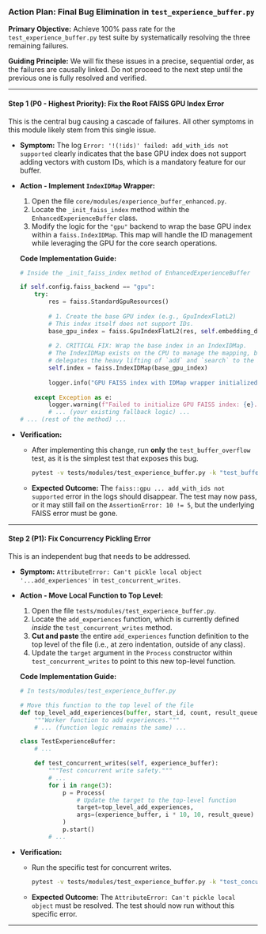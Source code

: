 ### **Action Plan: Final Bug Elimination in `test_experience_buffer.py`**

**Primary Objective:** Achieve 100% pass rate for the `test_experience_buffer.py` test suite by systematically resolving the three remaining failures.

**Guiding Principle:** We will fix these issues in a precise, sequential order, as the failures are causally linked. Do not proceed to the next step until the previous one is fully resolved and verified.

---

#### **Step 1 (P0 - Highest Priority): Fix the Root FAISS GPU Index Error**

This is the central bug causing a cascade of failures. All other symptoms in this module likely stem from this single issue.

*   **Symptom:** The log `Error: '!(!ids)' failed: add_with_ids not supported` clearly indicates that the base GPU index does not support adding vectors with custom IDs, which is a mandatory feature for our buffer.
*   **Action - Implement `IndexIDMap` Wrapper:**
    1.  Open the file `core/modules/experience_buffer_enhanced.py`.
    2.  Locate the `_init_faiss_index` method within the `EnhancedExperienceBuffer` class.
    3.  Modify the logic for the `"gpu"` backend to wrap the base GPU index within a `faiss.IndexIDMap`. This map will handle the ID management while leveraging the GPU for the core search operations.

    **Code Implementation Guide:**
    ```python
    # Inside the _init_faiss_index method of EnhancedExperienceBuffer

    if self.config.faiss_backend == "gpu":
        try:
            res = faiss.StandardGpuResources()
            
            # 1. Create the base GPU index (e.g., GpuIndexFlatL2)
            # This index itself does not support IDs.
            base_gpu_index = faiss.GpuIndexFlatL2(res, self.embedding_dim)
            
            # 2. CRITICAL FIX: Wrap the base index in an IndexIDMap.
            # The IndexIDMap exists on the CPU to manage the mapping, but 
            # delegates the heavy lifting of `add` and `search` to the base_gpu_index.
            self.index = faiss.IndexIDMap(base_gpu_index)
            
            logger.info("GPU FAISS index with IDMap wrapper initialized successfully.")
        
        except Exception as e:
            logger.warning(f"Failed to initialize GPU FAISS index: {e}. Falling back to CPU.")
            # ... (your existing fallback logic) ...
    # ... (rest of the method) ...
    ```

*   **Verification:**
    *   After implementing this change, run **only** the `test_buffer_overflow` test, as it is the simplest test that exposes this bug.
        ```bash
        pytest -v tests/modules/test_experience_buffer.py -k "test_buffer_overflow"
        ```
    *   **Expected Outcome:** The `faiss::gpu ... add_with_ids not supported` error in the logs should disappear. The test may now pass, or it may still fail on the `AssertionError: 10 != 5`, but the underlying FAISS error must be gone.

---

#### **Step 2 (P1): Fix Concurrency Pickling Error**

This is an independent bug that needs to be addressed.

*   **Symptom:** `AttributeError: Can't pickle local object '...add_experiences'` in `test_concurrent_writes`.
*   **Action - Move Local Function to Top Level:**
    1.  Open the file `tests/modules/test_experience_buffer.py`.
    2.  Locate the `add_experiences` function, which is currently defined *inside* the `test_concurrent_writes` method.
    3.  **Cut and paste** the entire `add_experiences` function definition to the top level of the file (i.e., at zero indentation, outside of any class).
    4.  Update the `target` argument in the `Process` constructor within `test_concurrent_writes` to point to this new top-level function.

    **Code Implementation Guide:**
    ```python
    # In tests/modules/test_experience_buffer.py

    # Move this function to the top level of the file
    def top_level_add_experiences(buffer, start_id, count, result_queue):
        """Worker function to add experiences."""
        # ... (function logic remains the same) ...

    class TestExperienceBuffer:
        # ...

        def test_concurrent_writes(self, experience_buffer):
            """Test concurrent write safety."""
            # ...
            for i in range(3):
                p = Process(
                    # Update the target to the top-level function
                    target=top_level_add_experiences, 
                    args=(experience_buffer, i * 10, 10, result_queue)
                )
                p.start()
            # ...
    ```

*   **Verification:**
    *   Run the specific test for concurrent writes.
        ```bash
        pytest -v tests/modules/test_experience_buffer.py -k "test_concurrent_writes"
        ```
    *   **Expected Outcome:** The `AttributeError: Can't pickle local object` must be resolved. The test should now run without this specific error.

---
